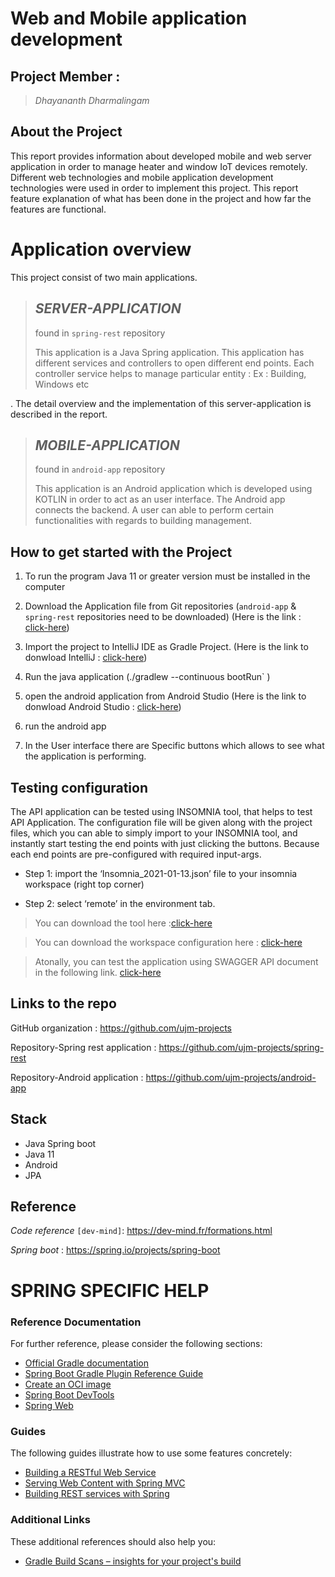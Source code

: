 # Web and Mobile application development
## Project Member : 

>*Dhayananth Dharmalingam*


## About the Project

This report provides information about developed mobile and web server application in order to manage heater and window IoT devices remotely. Different web technologies and mobile application development technologies were used in order to implement this project. 
This report feature explanation of what has been done in the project and how far the features are functional. 


# Application overview 
 This project consist of two main applications.  
  
> ## *SERVER-APPLICATION*
>
> found in `spring-rest` repository 
>   
>  This application is a Java Spring application. This application has different services and controllers to open different end points. Each controller service helps to manage particular entity : Ex : Building, Windows etc
>   
   
. The detail overview and the implementation of this server-application is described in the report.
  
> ## *MOBILE-APPLICATION*
>
> found in `android-app` repository 
>   
>  This application is an Android application which is developed using KOTLIN in order to act as an user interface. The Android app connects the backend. A user can able to perform certain functionalities with regards to building management.

## How to get started with the Project
 
 1. To run the program Java 11 or greater version must be installed in the computer
 2. Download the Application file from Git repositories (`android-app` & `spring-rest` repositories need to be downloaded) (Here is the link : [click-here](https://github.com/ujm-projects))

 3. Import the project to IntelliJ IDE as Gradle Project. (Here is the link to donwload IntelliJ : [click-here](https://www.jetbrains.com/idea/))
 4. Run the java application (./gradlew --continuous bootRun` )
 5. open the android application from Android Studio (Here is the link to donwload Android Studio : [click-here](https://developer.android.com/studio/))
 6. run the android app
 7. In the User interface there are Specific buttons  which allows to see what the application is performing. 

## Testing configuration 
The API application can be tested using INSOMNIA tool, that helps to test API Application. The configuration file will be given along with the project files, which you can able to simply import to your INSOMNIA tool, and instantly start testing the end points with just clicking the buttons. Because each end points are pre-configured with required input-args. 

* Step 1: import the ‘Insomnia_2021-01-13.json’ file to your insomnia workspace (right top corner)

* Step 2: select ‘remote’ in the environment tab. 

> You can download the tool here :[click-here](https://insomnia.rest/) 

> You can download the workspace configuration here :
[click-here](https://github.com/ujm-projects/spring-rest/blob/master/Insomnia_2021-01-13.json) 


> Atonally, you can test the application using SWAGGER API document in the following link. [click-here](https://rest-api.cleverapps.io/swagger-ui/index.html ) 

## Links to the repo
GitHub organization : https://github.com/ujm-projects 

Repository-Spring rest application : https://github.com/ujm-projects/spring-rest 

Repository-Android application : https://github.com/ujm-projects/android-app

<!-- #### NOTE!!!
> Please refer `report.pdf` for more information.  -->

## Stack
* Java Spring boot
* Java 11
* Android
* JPA

## Reference 

*Code reference* `[dev-mind]`: https://dev-mind.fr/formations.html

*Spring boot* : https://spring.io/projects/spring-boot


# SPRING SPECIFIC HELP

### Reference Documentation
For further reference, please consider the following sections:

* [Official Gradle documentation](https://docs.gradle.org)
* [Spring Boot Gradle Plugin Reference Guide](https://docs.spring.io/spring-boot/docs/2.4.0/gradle-plugin/reference/html/)
* [Create an OCI image](https://docs.spring.io/spring-boot/docs/2.4.0/gradle-plugin/reference/html/#build-image)
* [Spring Boot DevTools](https://docs.spring.io/spring-boot/docs/2.4.0/reference/htmlsingle/#using-boot-devtools)
* [Spring Web](https://docs.spring.io/spring-boot/docs/2.4.0/reference/htmlsingle/#boot-features-developing-web-applications)

### Guides
The following guides illustrate how to use some features concretely:

* [Building a RESTful Web Service](https://spring.io/guides/gs/rest-service/)
* [Serving Web Content with Spring MVC](https://spring.io/guides/gs/serving-web-content/)
* [Building REST services with Spring](https://spring.io/guides/tutorials/bookmarks/)

### Additional Links
These additional references should also help you:

* [Gradle Build Scans – insights for your project's build](https://scans.gradle.com#gradle)



